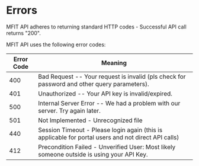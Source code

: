 # Errors

MFIT API adheres to returning standard HTTP codes - Successful API call returns "200".

MFIT API uses the following error codes:


Error Code | Meaning
---------- | -------
400 | Bad Request -- Your request is invalid (pls check for password and other query parameters).
401 | Unauthorized -- Your API key is invalid/expired.
500 | Internal Server Error -- We had a problem with our server. Try again later.
501 | Not Implemented - Unrecognized file
440 | Session Timeout - Please login again (this is applicable for portal users and not direct API calls)
412 | Precondition Failed - Unverified User: Most likely someone outside is using your API Key. 



